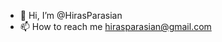- 👋 Hi, I’m @HirasParasian
- 📫 How to reach me hirasparasian@gmail.com

<!---
HirasParasian/HirasParasian is a ✨ special ✨ repository because its `README.md` (this file) appears on your GitHub profile.
You can click the Preview link to take a look at your changes.
--->
